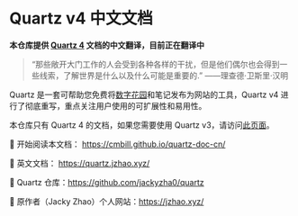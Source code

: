# Quartz v4 中文文档

**本仓库提供 [Quartz 4](https://github.com/jackyzha0/quartz) 文档的中文翻译，目前正在翻译中**

>“那些敞开大门工作的人会受到各种各样的干扰，但是他们偶尔也会得到一些线索，了解世界是什么以及什么可能是重要的.” ——理查德·卫斯里·汉明

Quartz 是一套可帮助您免费将[数字花园](https://jzhao.xyz/posts/networked-thought)和笔记发布为网站的工具，Quartz v4 进行了彻底重写，重点关注用户使用的可扩展性和易用性。

本仓库只有 Quartz 4 的文档，如果您需要使用 Quartz v3，请访问[此页面](https://github.com/jackyzha0/quartz/tree/hugo)。

🔗 开始阅读本文档： https://cmbill.github.io/quartz-doc-cn/

🔗 英文文档： https://quartz.jzhao.xyz/

🔗 Quartz 仓库：https://github.com/jackyzha0/quartz

🔗 原作者（Jacky Zhao）个人网站：https://jzhao.xyz/
